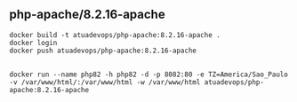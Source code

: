 ## php-apache/8.2.16-apache

    docker build -t atuadevops/php-apache:8.2.16-apache .
    docker login
    docker push atuadevops/php-apache:8.2.16-apache

## 
    docker run --name php82 -h php82 -d -p 8082:80 -e TZ=America/Sao_Paulo -v /var/www/html/:/var/www/html -w /var/www/html atuadevops/php-apache:8.2.16-apache
